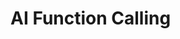 # AI Function Calling

<script>
  import OpenAI from "demos/openai/openai.js"
  
  let maxCalls = 3
  let calls = 0
  
  function getCurrentDateTime() {
    return new Date().toLocaleString();
  }
  
  const functions = {
    getCurrentDateTime: getCurrentDateTime,
  };


  async function handleFunctionCall(functionName, args) {
    if (functions[functionName]) {
      return functions[functionName](...args);
    } else {
      throw new Error(`Function ${functionName} not found`);
    }
  }
  
  let messages = [
              { "role": "system", "content": "You are an AI chat bot!" },
              { "role": "user", "content":  [
                {
                  "type": "text",
                  "text": "What is the current time?"
                }
              ]}
            ]
  
  
  async function chat() {
    calls++
    if (calls > maxCalls) {
      lively.warn("max calls reached")
      return
    }
    
    let prompt =  {
            "model": "gpt-4o", 
            "max_tokens": 2000,
            "temperature": 0.1,
            "top_p": 1,
            "n": 1,
            "stream": false,
            "stop": "VANILLA",
            "messages": messages,
            "functions": [
              {
                "name": "getCurrentDateTime",
                "description": "Fetches the current date and time",
                
              },
              {
                    name: "addNumbers",
                    description: "Adds two numbers",
                    parameters: {
                        type: "object",
                        properties: {
                            a: { type: "number" },
                            b: { type: "number" }
                        },
                        required: ["a", "b"]
                    }
                }
            ]
          }

    let json = await OpenAI.openAIRequest(prompt).then(r => r.json())
    if (!json.choices) {
      result.textContent += JSON.stringify(json, undefined, 2)
      return 
    }
    
    
    let message = json.choices[0].message
    messages.push(message)
    
    result.textContent = JSON.stringify(messages, undefined, 2)
    
    if (message.function_call) {
      const functionName = message.function_call.name;
      const args = message.function_call.arguments || [];
      const result = await handleFunctionCall(functionName, args);
      
      
      messages.push({
          role: 'function',
          name: functionName,
          content: JSON.stringify(result)
        })
      chat()
    }
  }

  let result = <div style="white-space: pre-wrap"></div>

  let pane = <div>
    <button click={() => chat()}>chat</button> 
    {result}
  </div>
  pane
</script>